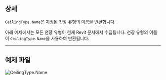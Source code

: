 ## 상세
`CeilingType.Name`은 지정된 천장 유형의 이름을 반환합니다.

아래 예제에서는 모든 천장 유형이 현재 Revit 문서에서 수집됩니다. 천장 유형의 이름이 `CeilingType.Name`을 사용하여 반환됩니다.

___
## 예제 파일

![CeilingType.Name](./Revit.Elements.CeilingType.Name_img.jpg)
